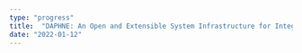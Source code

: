 ```yaml
---
type: "progress"
title:  "DAPHNE: An Open and Extensible System Infrastructure for Integrated Data Analysis Pipelines"
date: "2022-01-12"
---
```

